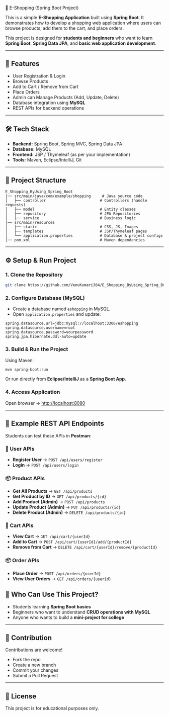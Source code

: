  🛒 E-Shopping (Spring Boot Project)

This is a simple **E-Shopping Application** built using **Spring Boot**.
It demonstrates how to develop a shopping web application where users can browse products, add them to the cart, and place orders.

This project is designed for **students and beginners** who want to learn **Spring Boot**, **Spring Data JPA**, and **basic web application development**.

---

## 🚀 Features

* User Registration & Login
* Browse Products
* Add to Cart / Remove from Cart
* Place Orders
* Admin can Manage Products (Add, Update, Delete)
* Database integration using **MySQL**
* REST APIs for backend operations

---

## 🛠️ Tech Stack

* **Backend:** Spring Boot, Spring MVC, Spring Data JPA
* **Database:** MySQL
* **Frontend:** JSP / Thymeleaf (as per your implementation)
* **Tools:** Maven, Eclipse/IntelliJ, Git

---

## 📂 Project Structure

```
E_Shopping_ByUsing_Spring_Boot
│── src/main/java/com/example/shopping     # Java source code
│   ├── controller                        # Controllers (handle requests)
│   ├── model                             # Entity classes
│   ├── repository                        # JPA Repositories
│   ├── service                           # Business logic
│── src/main/resources
│   ├── static                            # CSS, JS, Images
│   ├── templates                         # JSP/Thymeleaf pages
│   └── application.properties            # Database & project configs
│── pom.xml                               # Maven dependencies
```

---

## ⚙️ Setup & Run Project

### 1. Clone the Repository

```bash
git clone https://github.com/VenuKumari384/E_Shopping_ByUsing_Spring_Boot.git
```

### 2. Configure Database (MySQL)

* Create a database named `eshopping` in MySQL.
* Open `application.properties` and update:

```properties
spring.datasource.url=jdbc:mysql://localhost:3306/eshopping
spring.datasource.username=root
spring.datasource.password=yourpassword
spring.jpa.hibernate.ddl-auto=update
```

### 3. Build & Run the Project

Using Maven:

```bash
mvn spring-boot:run
```

Or run directly from **Eclipse/IntelliJ** as a **Spring Boot App**.

### 4. Access Application

Open browser → [http://localhost:8080](http://localhost:8080)

---

## 🔗 Example REST API Endpoints

Students can test these APIs in **Postman**:

### 👤 User APIs

* **Register User** → `POST /api/users/register`
* **Login** → `POST /api/users/login`

### 📦 Product APIs

* **Get All Products** → `GET /api/products`
* **Get Product by ID** → `GET /api/products/{id}`
* **Add Product (Admin)** → `POST /api/products`
* **Update Product (Admin)** → `PUT /api/products/{id}`
* **Delete Product (Admin)** → `DELETE /api/products/{id}`

### 🛒 Cart APIs

* **View Cart** → `GET /api/cart/{userId}`
* **Add to Cart** → `POST /api/cart/{userId}/add/{productId}`
* **Remove from Cart** → `DELETE /api/cart/{userId}/remove/{productId}`

### 📦 Order APIs

* **Place Order** → `POST /api/orders/{userId}`
* **View User Orders** → `GET /api/orders/{userId}`

## 🎯 Who Can Use This Project?

* Students learning **Spring Boot basics**
* Beginners who want to understand **CRUD operations with MySQL**
* Anyone who wants to build a **mini-project for college**

---

## 🤝 Contribution

Contributions are welcome!

* Fork the repo
* Create a new branch
* Commit your changes
* Submit a Pull Request

---

## 📜 License

This project is for educational purposes only.

